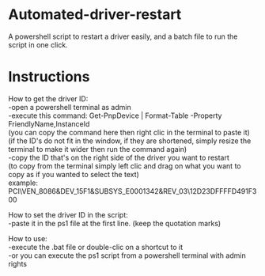 # Automated-driver-restart
A powershell script to restart a driver easily, and a batch file to run the script in one click.
  
# Instructions
How to get the driver ID:  
-open a powershell terminal as admin  
-execute this command: Get-PnpDevice | Format-Table -Property FriendlyName,InstanceId  
(you can copy the command here then right clic in the terminal to paste it)  
(if the ID's do not fit in the window, if they are shortened, simply resize the terminal to make it wider then run the command again)  
-copy the ID that's on the right side of the driver you want to restart  
(to copy from the terminal simply left clic and drag on what you want to copy as if you wanted to select the text)  
example: PCI\VEN_8086&DEV_15F1&SUBSYS_E0001342&REV_03\12D23DFFFFD491F300  
  
How to set the driver ID in the script:  
-paste it in the ps1 file at the first line. (keep the quotation marks)  
  
How to use:  
-execute the .bat file or double-clic on a shortcut to it  
-or you can execute the ps1 script from a powershell terminal with admin rights  
